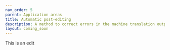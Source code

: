 ```yaml
---
nav_order: 5
parent: Application areas
title: Automatic post-editing
description: A method to correct errors in the machine translation output
layout: coming_soon
---
```

This is an edit
